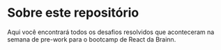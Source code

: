 # Sobre este repositório

Aqui você encontrará todos os desafios resolvidos que aconteceram na semana de pre-work para o bootcamp de React da Brainn.
